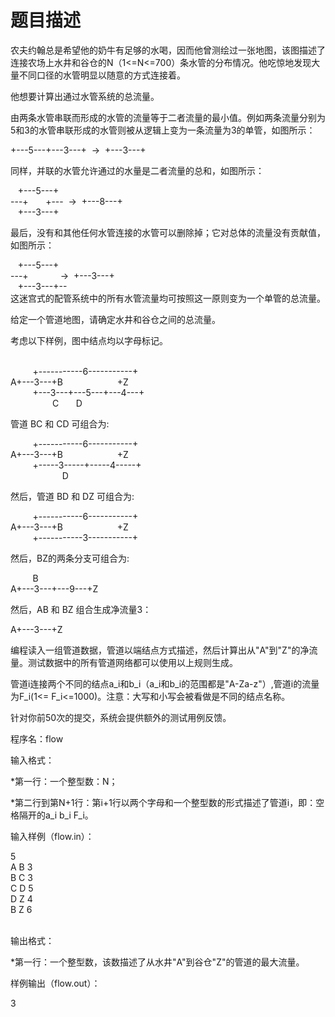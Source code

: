 # 题目描述


<p class="STYLE9">农夫约翰总是希望他的奶牛有足够的水喝，因而他曾测绘过一张地图，该图描述了连接农场上水井和谷仓的N（1&lt;=N&lt;=700）条水管的分布情况。他吃惊地发现大量不同口径的水管明显以随意的方式连接着。</p>
<p class="STYLE9">他想要计算出通过水管系统的总流量。</p>
<p class="STYLE9">由两条水管串联而形成的水管的流量等于二者流量的最小值。例如两条流量分别为5和3的水管串联形成的水管则被从逻辑上变为一条流量为3的单管，如图所示：</p>
<p class="STYLE9">+---5---+---3---+  -&gt;  +---3---+</p>
<p class="STYLE9">同样，并联的水管允许通过的水量是二者流量的总和，如图所示：</p>
<p class="STYLE9">   +---5---+<br/>
---+       +---  -&gt;  +---8---+<br/>
   +---3---+</p>
<p class="STYLE9">最后，没有和其他任何水管连接的水管可以删除掉；它对总体的流量没有贡献值，如图所示：</p>
<p class="STYLE9">   +---5---+<br/>
---+             -&gt;  +---3---+<br/>
   +---3---+--<br/>
这迷宫式的配管系统中的所有水管流量均可按照这一原则变为一个单管的总流量。</p>
<p class="STYLE9">给定一个管道地图，请确定水井和谷仓之间的总流量。</p>
<p class="STYLE9">考虑以下样例，图中结点均以字母标记。</p>
<p><br/>
         +-----------6-----------+<br/>
A+---3---+B                      +Z<br/>
         +---3---+---5---+---4---+<br/>
                 C       D</p>
<p>管道 BC 和 CD 可组合为:</p>
<p>         +-----------6-----------+<br/>
A+---3---+B                      +Z<br/>
         +-----3-----+-----4-----+<br/>
                     D</p>
<p>然后，管道 BD 和 DZ 可组合为:</p>
<p>         +-----------6-----------+<br/>
A+---3---+B                      +Z<br/>
         +-----------3-----------+</p>
<p>然后，BZ的两条分支可组合为:</p>
<p>         B<br/>
A+---3---+---9---+Z</p>
<p>然后，AB 和 BZ 组合生成净流量3：</p>
<p>A+---3---+Z</p>
<p class="STYLE9">编程读入一组管道数据，管道以端结点方式描述，然后计算出从&#34;A&#34;到&#34;Z&#34;的净流量。测试数据中的所有管道网络都可以使用以上规则生成。</p>
<p class="STYLE9">管道i连接两个不同的结点a_i和b_i（a_i和b_i的范围都是&#34;A-Za-z&#34;）,管道i的流量为F_i(1&lt;= F_i&lt;=1000)。注意：大写和小写会被看做是不同的结点名称。</p>
<p class="STYLE9">针对你前50次的提交，系统会提供额外的测试用例反馈。</p>
<p class="STYLE9">程序名：flow</p>
<p class="STYLE9">输入格式：</p>
<p class="STYLE9">*第一行：一个整型数：N；</p>
<p class="STYLE9">*第二行到第N+1行：第i+1行以两个字母和一个整型数的形式描述了管道i，即：空格隔开的a_i b_i F_i。</p>
<p class="STYLE9">输入样例（flow.in）：</p>
<p class="STYLE9">5<br/>
A B 3<br/>
B C 3<br/>
C D 5<br/>
D Z 4<br/>
B Z 6<br/>
 </p>
<p class="STYLE9">输出格式：</p>
<p class="STYLE9">*第一行：一个整型数，该数描述了从水井&#34;A&#34;到谷仓&#34;Z&#34;的管道的最大流量。</p>
<p class="STYLE9">样例输出（flow.out）：</p>
<p class="STYLE9">3</p>
